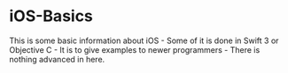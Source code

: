 # iOS-Basics
This is some basic information about iOS -  Some of it is done in Swift 3 or Objective C   -  It is to give examples to newer programmers -  There is nothing advanced in here.

